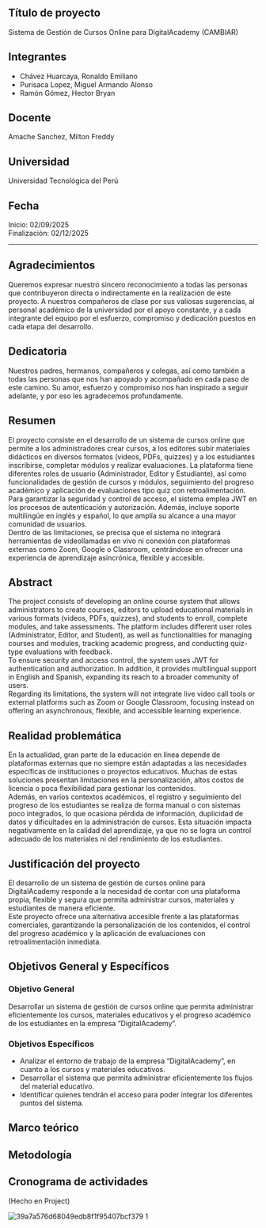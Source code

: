 ## Título de proyecto
Sistema de Gestión de Cursos Online para DigitalAcademy (CAMBIAR)

## Integrantes
- Chávez Huarcaya, Ronaldo Emiliano  
- Purisaca Lopez, Miguel Armando Alonso  
- Ramón Gómez, Hector Bryan  

## Docente
Amache Sanchez, Milton Freddy

## Universidad
Universidad Tecnológica del Perú

## Fecha
Inicio: 02/09/2025  
Finalización: 02/12/2025  

---

## Agradecimientos
Queremos expresar nuestro sincero reconocimiento a todas las personas que contribuyeron directa o indirectamente en la realización de este proyecto. A nuestros compañeros de clase por sus valiosas sugerencias, al personal académico de la universidad por el apoyo constante, y a cada integrante del equipo por el esfuerzo, compromiso y dedicación puestos en cada etapa del desarrollo.  

## Dedicatoria
Nuestros padres, hermanos, compañeros y colegas, así como también a todas las personas que nos han apoyado y acompañado en cada paso de este camino. Su amor, esfuerzo y compromiso nos han inspirado a seguir adelante, y por eso les agradecemos profundamente.  

## Resumen
El proyecto consiste en el desarrollo de un sistema de cursos online que permite a los administradores crear cursos, a los editores subir materiales didácticos en diversos formatos (videos, PDFs, quizzes) y a los estudiantes inscribirse, completar módulos y realizar evaluaciones. La plataforma tiene diferentes roles de usuario (Administrador, Editor y Estudiante), así como funcionalidades de gestión de cursos y módulos, seguimiento del progreso académico y aplicación de evaluaciones tipo quiz con retroalimentación.  
Para garantizar la seguridad y control de acceso, el sistema emplea JWT en los procesos de autenticación y autorización. Además, incluye soporte multilingüe en inglés y español, lo que amplía su alcance a una mayor comunidad de usuarios.  
Dentro de las limitaciones, se precisa que el sistema no integrará herramientas de videollamadas en vivo ni conexión con plataformas externas como Zoom, Google o Classroom, centrándose en ofrecer una experiencia de aprendizaje asincrónica, flexible y accesible.  

## Abstract
The project consists of developing an online course system that allows administrators to create courses, editors to upload educational materials in various formats (videos, PDFs, quizzes), and students to enroll, complete modules, and take assessments. The platform includes different user roles (Administrator, Editor, and Student), as well as functionalities for managing courses and modules, tracking academic progress, and conducting quiz-type evaluations with feedback.  
To ensure security and access control, the system uses JWT for authentication and authorization. In addition, it provides multilingual support in English and Spanish, expanding its reach to a broader community of users.  
Regarding its limitations, the system will not integrate live video call tools or external platforms such as Zoom or Google Classroom, focusing instead on offering an asynchronous, flexible, and accessible learning experience.  

## Realidad problemática
En la actualidad, gran parte de la educación en línea depende de plataformas externas que no siempre están adaptadas a las necesidades específicas de instituciones o proyectos educativos. Muchas de estas soluciones presentan limitaciones en la personalización, altos costos de licencia o poca flexibilidad para gestionar los contenidos.  
Además, en varios contextos académicos, el registro y seguimiento del progreso de los estudiantes se realiza de forma manual o con sistemas poco integrados, lo que ocasiona pérdida de información, duplicidad de datos y dificultades en la administración de cursos. Esta situación impacta negativamente en la calidad del aprendizaje, ya que no se logra un control adecuado de los materiales ni del rendimiento de los estudiantes.  

## Justificación del proyecto
El desarrollo de un sistema de gestión de cursos online para DigitalAcademy responde a la necesidad de contar con una plataforma propia, flexible y segura que permita administrar cursos, materiales y estudiantes de manera eficiente.  
Este proyecto ofrece una alternativa accesible frente a las plataformas comerciales, garantizando la personalización de los contenidos, el control del progreso académico y la aplicación de evaluaciones con retroalimentación inmediata.

## Objetivos General y Específicos

### Objetivo General
Desarrollar un sistema de gestión de cursos online que permita administrar eficientemente los cursos, materiales educativos y el progreso académico de los estudiantes en la empresa “DigitalAcademy”.

### Objetivos Específicos
- Analizar el entorno de trabajo de la empresa “DigitalAcademy”, en cuanto a los cursos y materiales educativos.
- Desarrollar el sistema que permita administrar eficientemente los flujos del material educativo.
- Identificar quienes tendrán el acceso para poder integrar los diferentes puntos del sistema.


## Marco teórico

## Metodología

## Cronograma de actividades
(Hecho en Project)

![39a7a576d68049edb8f1f95407bcf379 1](https://github.com/user-attachments/assets/e80a8476-7e96-42b5-a150-a5797cd47c12)


